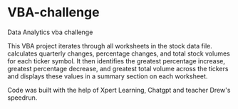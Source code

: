 # VBA-challenge
Data Analytics vba challenge

This VBA project iterates through all worksheets in the stock data file. calculates quarterly changes, percentage changes, and total stock volumes for each ticker symbol. It then identifies the greatest percentage increase, greatest percentage decrease, and greatest total volume across the tickers and displays these values in a summary section on each worksheet.

Code was built with the help of Xpert Learning, Chatgpt and  teacher Drew's speedrun. 

